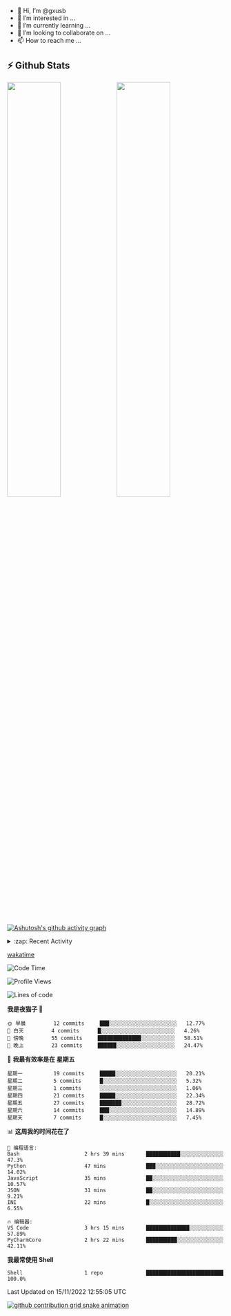 - 👋 Hi, I’m @gxusb
- 👀 I’m interested in ...
- 🌱 I’m currently learning ...
- 💞️ I’m looking to collaborate on ...
- 📫 How to reach me ...

## ⚡ Github Stats

<p align="left">
  <img width="49.6%" src="https://github-readme-stats.vercel.app/api?username=gxusb&show_icons=true&theme=tokyonight&hide_border=true&locale=cn">
  <img width="49.6%" src="https://github-readme-streak-stats.herokuapp.com?user=gxusb&theme=dark&locale=zh&fire=92DD6B&ring=6FAFDD">
</p>

[![Ashutosh's github activity graph](https://activity-graph.herokuapp.com/graph?username=gxusb&bg_color=606060&color=ffffff&line=d6d6d6&point=74a7fe&area=true&hide_border=true)](https://github.com/ashutosh00710/github-readme-activity-graph)

<!---
<p align="left">
    <img width="49.5%" src="https://github-readme-stats.vercel.app/api?username=gxusb&show_icons=true&count_private=true&title_color=006400&text_color=000080&bg_color=30,00FFFF,40E0D0,00CED1&locale=cn">
  <img width="49.5%" src="https://github-readme-stats.vercel.app/api/top-langs/?username=gxusb&title_color=006400&text_color=000080&layout=compact&bg_color=30,00FFFF,40E0D0,00CED1&locale=cn">
</p>
--->

<details>
<summary>:zap: Recent Activity</summary>
<!--START_SECTION:activity-->

1. 🗣 Commented on [#62](https://github.com/nilaoda/N_m3u8DL-RE/issues/62) in [nilaoda/N_m3u8DL-RE](https://github.com/nilaoda/N_m3u8DL-RE)
2. 🗣 Commented on [#62](https://github.com/nilaoda/N_m3u8DL-RE/issues/62) in [nilaoda/N_m3u8DL-RE](https://github.com/nilaoda/N_m3u8DL-RE)
3. 🗣 Commented on [#62](https://github.com/nilaoda/N_m3u8DL-RE/issues/62) in [nilaoda/N_m3u8DL-RE](https://github.com/nilaoda/N_m3u8DL-RE)
4. 🗣 Commented on [#62](https://github.com/nilaoda/N_m3u8DL-RE/issues/62) in [nilaoda/N_m3u8DL-RE](https://github.com/nilaoda/N_m3u8DL-RE)
5. 🗣 Commented on [#62](https://github.com/nilaoda/N_m3u8DL-RE/issues/62) in [nilaoda/N_m3u8DL-RE](https://github.com/nilaoda/N_m3u8DL-RE)
6. 🗣 Commented on [#5](https://github.com/v03413/ServerStatus-Client/issues/5) in [v03413/ServerStatus-Client](https://github.com/v03413/ServerStatus-Client)
7. 🗣 Commented on [#5](https://github.com/v03413/ServerStatus-Client/issues/5) in [v03413/ServerStatus-Client](https://github.com/v03413/ServerStatus-Client)
8. ❗️ Opened issue [#5](https://github.com/v03413/ServerStatus-Client/issues/5) in [v03413/ServerStatus-Client](https://github.com/v03413/ServerStatus-Client)
9. ❗️ Opened issue [#2233](https://github.com/alist-org/alist/issues/2233) in [alist-org/alist](https://github.com/alist-org/alist)
10. ❗️ Opened issue [#194](https://github.com/cppla/ServerStatus/issues/194) in [cppla/ServerStatus](https://github.com/cppla/ServerStatus)

<!--END_SECTION:activity-->
</details>


[wakatime](https://wakatime.com/dashboard)
<!--START_SECTION:waka-->
![Code Time](http://img.shields.io/badge/Code%20Time-9%20hrs%2032%20mins-blue)

![Profile Views](http://img.shields.io/badge/%E4%B8%AA%E4%BA%BA%E8%B5%84%E6%96%99%E8%A7%82%E7%9C%8B%E6%AC%A1%E6%95%B0-913-blue)

![Lines of code](https://img.shields.io/badge/%E4%BB%8E%E3%80%8CHello%20World%E3%80%8D%E8%B5%B7%E6%88%91%E5%B7%B2%E7%BB%8F%E5%86%99%E4%BA%86-892%20%E8%A1%8C%E4%BB%A3%E7%A0%81-blue)

**我是夜猫子 🦉** 

```text
🌞 早晨         12 commits     ███░░░░░░░░░░░░░░░░░░░░░░   12.77% 
🌆 白天         4 commits      █░░░░░░░░░░░░░░░░░░░░░░░░   4.26% 
🌃 傍晚         55 commits     ██████████████░░░░░░░░░░░   58.51% 
🌙 晚上         23 commits     ██████░░░░░░░░░░░░░░░░░░░   24.47%

```
📅 **我最有效率是在 星期五** 

```text
星期一          19 commits     █████░░░░░░░░░░░░░░░░░░░░   20.21% 
星期二          5 commits      █░░░░░░░░░░░░░░░░░░░░░░░░   5.32% 
星期三          1 commits      ░░░░░░░░░░░░░░░░░░░░░░░░░   1.06% 
星期四          21 commits     █████░░░░░░░░░░░░░░░░░░░░   22.34% 
星期五          27 commits     ███████░░░░░░░░░░░░░░░░░░   28.72% 
星期六          14 commits     ███░░░░░░░░░░░░░░░░░░░░░░   14.89% 
星期天          7 commits      █░░░░░░░░░░░░░░░░░░░░░░░░   7.45%

```


📊 **这周我的时间花在了** 

```text
💬 编程语言: 
Bash                     2 hrs 39 mins       ███████████░░░░░░░░░░░░░░   47.3% 
Python                   47 mins             ███░░░░░░░░░░░░░░░░░░░░░░   14.02% 
JavaScript               35 mins             ██░░░░░░░░░░░░░░░░░░░░░░░   10.57% 
JSON                     31 mins             ██░░░░░░░░░░░░░░░░░░░░░░░   9.21% 
INI                      22 mins             █░░░░░░░░░░░░░░░░░░░░░░░░   6.55%

🔥 编辑器: 
VS Code                  3 hrs 15 mins       ██████████████░░░░░░░░░░░   57.89% 
PyCharmCore              2 hrs 22 mins       ██████████░░░░░░░░░░░░░░░   42.11%

```

**我最常使用 Shell** 

```text
Shell                    1 repo              █████████████████████████   100.0%

```



 Last Updated on 15/11/2022 12:55:05 UTC
<!--END_SECTION:waka-->

<!-- waka-box start -->
<!-- waka-box end -->

[![github contribution grid snake animation](https://raw.githubusercontent.com/gxusb/gxusb/output/github-contribution-grid-snake.svg)](https://github.com/gxusb)

<!---
gxusb/gxusb is a ✨ special ✨ repository because its `README.md` (this file) appears on your GitHub profile.
You can click the Preview link to take a look at your changes.
--->
